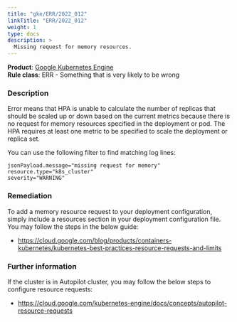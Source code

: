 ```yaml
---
title: "gke/ERR/2022_012"
linkTitle: "ERR/2022_012"
weight: 1
type: docs
description: >
  Missing request for memory resources.
---
```


**Product**: [Google Kubernetes Engine](https://cloud.google.com/kubernetes-engine)\
**Rule class**: ERR - Something that is very likely to be wrong

### Description
Error means that HPA is unable to calculate the number of replicas that should
be scaled up or down based on the current metrics because there is no request for
memory resources specified in the deployment or pod. The HPA requires at least one
metric to be specified to scale the deployment or replica set.

You can use the following filter to find matching log lines:
```
jsonPayload.message="missing request for memory"
resource.type="k8s_cluster"
severity="WARNING"
```
### Remediation
To add a memory resource request to your deployment configuration, simply include a
resources section in your deployment configuration file. You may follow the
steps in the below guide:
- https://cloud.google.com/blog/products/containers-kubernetes/kubernetes-best-practices-resource-requests-and-limits
### Further information
If the cluster is in Autopilot cluster, you may follow the below steps to
configure resource requests:
- https://cloud.google.com/kubernetes-engine/docs/concepts/autopilot-resource-requests
